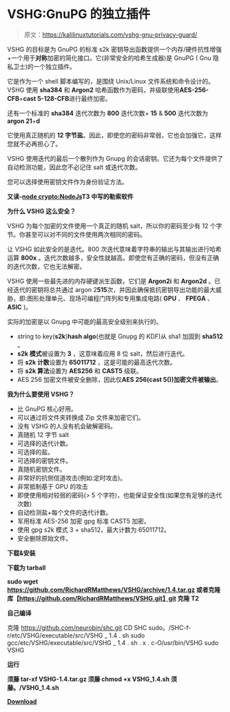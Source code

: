 # VSHG:GnuPG 的独立插件

> 原文：<https://kalilinuxtutorials.com/vshg-gnu-privacy-guard/>

VSHG 的目标是为 GnuPG 的标准 s2k 密钥导出函数提供一个内存/硬件抗性增强+一个用于**对称**加密的简化接口。它(非常安全的哈希生成器)是 GnuPG ( Gnu 隐私卫士)的一个独立插件。

它是作为一个 shell 脚本编写的，是围绕 Unix/Linux 文件系统和命令设计的。VSHG 使用 **sha384** 和 **Argon2** 哈希函数作为密码，并级联使用**AES-256-CFB**+**cast 5-128-CFB**进行最终加密。

还有一个标准的 **sha384** 迭代次数为 **800** 迭代次数+ **15** & **500** 迭代次数为**argon 21**+**d**

它使用真正随机的 **12 字节盐**。因此，即使您的密码非常弱，它也会加强它，这样您就不必再担心了。

VSHG 使用迭代的最后一个散列作为 Gnupg 的会话密钥。它还为每个文件提供了自动检测功能，因此您不必记住 salt 或迭代次数。

您可以选择使用密钥文件作为身份验证方法。

**又读-[node crypto:NodeJs](https://kalilinuxtutorials.com/nodecrypto-ransomware/)T3 中写的勒索软件**

**为什么 VSHG 这么安全？**

VSHG 为每个加密的文件使用一个真正的随机 salt，所以你的密码至少有 12 个字节。你甚至可以对不同的文件使用两次相同的密码。

让 VSHG 如此安全的是迭代。800 次迭代意味着字符串的输出与其输出进行哈希运算 **800x** 。迭代次数越多，安全性就越高。即使您有正确的密码，但没有正确的迭代次数，它也无法解密。

VSHG 使用一些最先进的内存硬键派生函数，它们是 **Argon2i** 和 **Argon2d** 。已经迭代的密钥将总共通过 argon 2**515**次，并因此确保抵抗密钥导出功能的最大威胁，即:图形处理单元、现场可编程门阵列和专用集成电路( **GPU** 、 **FPEGA** 、 **ASIC** )。

实际的加密是以 Gnupg 中可能的最高安全级别来执行的。

*   string to key(**s2k**)**hash algo**(也就是 Gnupg 的 KDF)从 sha1 加固到 **sha512** 。
*   **s2k 模式**被设置为 **3** ，这意味着应用 8 位 salt，然后进行迭代。
*   将 **s2k 计数**设置为 **65011712** ，这是可能的最高迭代次数。
*   将 **s2k 算法**设置为 **AES256** 和 **CAST5** 级联。
*   AES 256 加密文件被安全删除，因此仅**AES 256(cast 5())加密文件被输出**。

**我为什么要使用 VSHG？**

*   比 GnuPG 核心好用。
*   可以通过将文件夹转换成 Zip 文件来加密它们。
*   没有 VSHG 的人没有机会破解密码。
*   真随机 12 字节 salt
*   可选择的迭代计数。
*   可选择的盐。
*   可选择的密钥文件。
*   真随机密钥文件。
*   非常好的抗侧信道攻击(例如:定时攻击)。
*   非常抵制基于 GPU 的攻击
*   即使使用相对较弱的密码(> 5 个字符)，也能保证安全性(如果您有足够的迭代次数)
*   自动检测盐+每个文件的迭代计数。
*   军用标准 AES-256 加密 gpg 标准 CAST5 加密。
*   使用 gpg s2k 模式 3 + sha512，最大计数为 65011712。
*   安全删除原始文件。

**下载&安装**

**下载为 tarball**

**sudo wget https://github.com/RichardRMatthews/VSHG/archive/1.4.tar.gz
或者克隆库【https://github.com/RichardRMatthews/VSHG.git】git 克隆 T2**

**自己编译**

克隆 https://github.com/neurobin/shc.git
CD SHC
sudo。/SHC-f-r/etc/VSHG/executable/src/VSHG _ 1.4 . sh
sudo gcc/etc/VSHG/executable/src/VSHG _ 1.4 . sh . x . c-O/usr/bin/VSHG
sudo VSHG

**运行**

**须藤 tar-xf VSHG-1.4.tar.gz
须藤 chmod +x VSHG_1.4.sh
须藤。/VSHG_1.4.sh**

[**Download**](https://github.com/RichardRMatthews/VSHG)